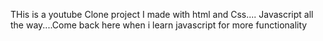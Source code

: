 THis is a youtube Clone project I made with html and Css.... Javascript all the way....Come back  here when i learn javascript for more functionality
